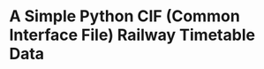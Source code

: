 A Simple Python CIF (Common Interface File) Railway Timetable Data
==================================================================
